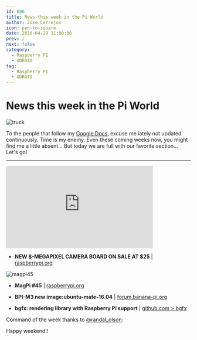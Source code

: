 ```yaml
---
id: 696
title: News this week in the Pi World
author: Jose Cerrejon
icon: pen-to-square
date: 2016-04-29 11:00:00
prev: /
next: false
category:
  - Raspberry PI
  - ODROID
tag:
  - Raspberry PI
  - ODROID
---
```


# News this week in the Pi World

![truck](/images/2016/04/truck.png)

To the people that follow my [Google Docs](http://goo.gl/Iwhbq), excuse me lately not updated continuously. Time is my enemy. Even these coming weeks now, you might find me a little absent... But today we are full with our favorite section... Let's go!

- - -
<iframe width="400" height="225" src="https://www.youtube.com/embed/JjN0kbcG9j0?rel=0&amp;showinfo=0" frameborder="0" allowfullscreen></iframe>

* **NEW 8-MEGAPIXEL CAMERA BOARD ON SALE AT $25** | [raspberrypi.org](https://www.raspberrypi.org/blog/new-8-megapixel-camera-board-sale-25/)

![magpi45](/images/2016/04/magpi45.png)

* **MagPi #45** | [raspberrypi.org](https://www.raspberrypi.org/magpi/magpi-issue-45-camera/)

* **BPI-M3 new image:ubuntu-mate-16.04** | [forum.banana-pi.org](http://forum.banana-pi.org/t/bpi-m3-new-image-ubuntu-mate-16-04-2016-04-22/1522)

* **bgfx: rendering library with Raspberry Pi support** | [github.com > bgfx](https://github.com/bkaradzic/bgfx)

Command of the week thanks to [@randal_olson](https://twitter.com/randal_olson/):




Happy weekend!!